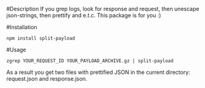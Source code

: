 #Description
If you grep logs, look for response and request, then unescape json-strings, then prettify and e.t.c. This package is for you :)

#Installation
```shell
npm install split-payload
```

#Usage
```shell
zgrep YOUR_REQUEST_ID YOUR_PAYLOAD_ARCHIVE.gz | split-payload
```
As a result you get two files with prettified JSON in the current directory: request.json and response.json.
